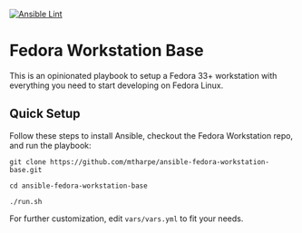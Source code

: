 [![Ansible Lint](https://github.com/mtharpe/ansible-fedora-workstation-base/actions/workflows/main.yml/badge.svg)](https://github.com/mtharpe/ansible-fedora-workstation-base/actions/workflows/main.yml)

# Fedora Workstation Base

This is an opinionated playbook to setup a Fedora 33+ workstation with everything you need to start developing on Fedora Linux.

## Quick Setup

Follow these steps to install Ansible, checkout the Fedora Workstation repo, and run the playbook:

```
git clone https://github.com/mtharpe/ansible-fedora-workstation-base.git

cd ansible-fedora-workstation-base

./run.sh

```

For further customization, edit `vars/vars.yml` to fit your needs.

